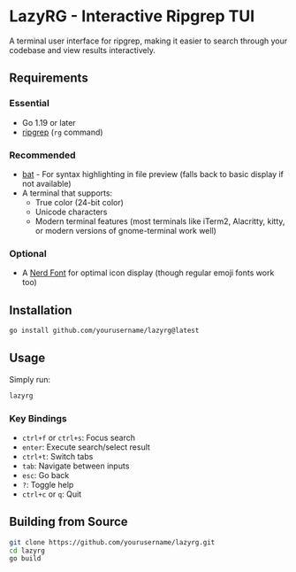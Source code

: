 # LazyRG - Interactive Ripgrep TUI

A terminal user interface for ripgrep, making it easier to search through your codebase and view results interactively.

## Requirements

### Essential
- Go 1.19 or later
- [ripgrep](https://github.com/BurntSushi/ripgrep) (`rg` command)

### Recommended
- [bat](https://github.com/sharkdp/bat) - For syntax highlighting in file preview (falls back to basic display if not available)
- A terminal that supports:
  - True color (24-bit color)
  - Unicode characters
  - Modern terminal features (most terminals like iTerm2, Alacritty, kitty, or modern versions of gnome-terminal work well)

### Optional
- A [Nerd Font](https://www.nerdfonts.com/) for optimal icon display (though regular emoji fonts work too)

## Installation

```bash
go install github.com/yourusername/lazyrg@latest
```

## Usage

Simply run:
```bash
lazyrg
```

### Key Bindings
- `ctrl+f` or `ctrl+s`: Focus search
- `enter`: Execute search/select result
- `ctrl+t`: Switch tabs
- `tab`: Navigate between inputs
- `esc`: Go back
- `?`: Toggle help
- `ctrl+c` or `q`: Quit

## Building from Source

```bash
git clone https://github.com/yourusername/lazyrg.git
cd lazyrg
go build
```

